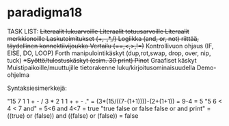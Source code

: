 # paradigma18

TASK LIST:
~~Literaalit lukuarvoille
Literaalit totuusarvoille
Literaalit merkkionoille
Laskutoimitukset (+,-,*,/)
Logiikka (and, or, not) riittää, täydellinen konnektiivijoukko
Vertailu (==,<,>,!=)~~
Kontrollivuon ohjaus (IF, ElSE, DO, LOOP)
Forth manipulointikäskyt (dup,rot,swap, drop, over, nip, tuck)
~~*Syöttö/tulostuskäskyt (esim. 30 print)
Pinot~~
Graafiset käskyt
Muistipaikoille/muuttujille tietorakenne luku/kirjoitusominaisuudella
Demo-ohjelma

Syntaksiesimerkkejä:

"15 7 1 1 + - / 3 * 2 1 1 + + - ."  = (3*(15/((7-(1+1))))-(2+(1+1)) = 9-4 = 5
"5 6 < 4 < 7 and"  = 5<6 and 4<7 = true
"true false or false false or and print"  = ((true) or (false)) and ((false) or (false)) = false
